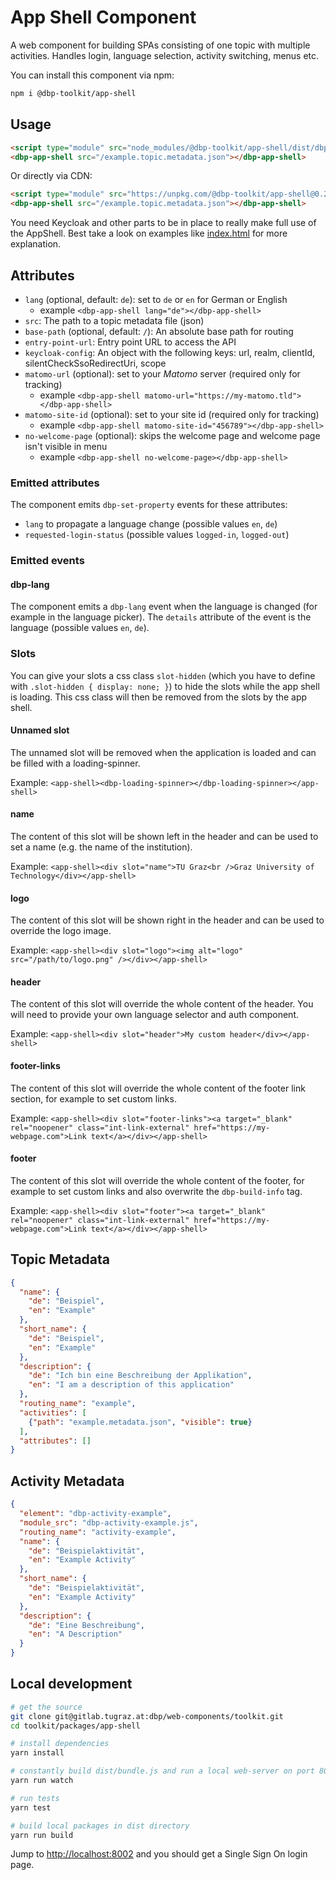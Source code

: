 # App Shell Component

A web component for building SPAs consisting of one topic with multiple
activities. Handles login, language selection, activity switching, menus etc.

You can install this component via npm:

```bash
npm i @dbp-toolkit/app-shell
```

## Usage

```html
<script type="module" src="node_modules/@dbp-toolkit/app-shell/dist/dbp-app-shell.js"></script>
<dbp-app-shell src="/example.topic.metadata.json"></dbp-app-shell>
```

Or directly via CDN:

```html
<script type="module" src="https://unpkg.com/@dbp-toolkit/app-shell@0.2.3/dist/dbp-app-shell.js"></script>
<dbp-app-shell src="/example.topic.metadata.json"></dbp-app-shell>
```

You need Keycloak and other parts to be in place to really make full use of the AppShell.
Best take a look on examples like [index.html](https://gitlab.tugraz.at/dbp/esign/signature/-/blob/master/examples/dbp-signature/index.html)
for more explanation.

## Attributes

- `lang` (optional, default: `de`): set to `de` or `en` for German or English
    - example `<dbp-app-shell lang="de"></dbp-app-shell>`
- `src`: The path to a topic metadata file (json)
- `base-path` (optional, default: `/`): An absolute base path for routing
- `entry-point-url`: Entry point URL to access the API
- `keycloak-config`: An object with the following keys: url, realm, clientId, silentCheckSsoRedirectUri, scope
- `matomo-url` (optional): set to your *Matomo* server (required only for tracking)
    - example `<dbp-app-shell matomo-url="https://my-matomo.tld"></dbp-app-shell>`
- `matomo-site-id` (optional): set to your site id (required only for tracking)
    - example `<dbp-app-shell matomo-site-id="456789"></dbp-app-shell>`
- `no-welcome-page` (optional): skips the welcome page and welcome page isn't visible in menu
    - example `<dbp-app-shell no-welcome-page></dbp-app-shell>`

### Emitted attributes

The component emits `dbp-set-property` events for these attributes:

- `lang` to propagate a language change (possible values `en`, `de`)
- `requested-login-status` (possible values `logged-in`, `logged-out`)

### Emitted events

#### dbp-lang

The component emits a `dbp-lang` event when the language is changed (for example in the language picker).
The `details` attribute of the event is the language (possible values `en`, `de`).

### Slots

You can give your slots a css class `slot-hidden` (which you have to define with `.slot-hidden { display: none; }`) to
hide the slots while the app shell is loading. This css class will then be removed from the slots by the app shell.

#### Unnamed slot

The unnamed slot will be removed when the application is loaded and can be filled with a loading-spinner.

Example: `<app-shell><dbp-loading-spinner></dbp-loading-spinner></app-shell>`

#### name

The content of this slot will be shown left in the header and can be used to set a name (e.g. the name of the institution).

Example: `<app-shell><div slot="name">TU Graz<br />Graz University of Technology</div></app-shell>`

#### logo

The content of this slot will be shown right in the header and can be used to override the logo image.

Example: `<app-shell><div slot="logo"><img alt="logo" src="/path/to/logo.png" /></div></app-shell>`

#### header

The content of this slot will override the whole content of the header.
You will need to provide your own language selector and auth component.

Example: `<app-shell><div slot="header">My custom header</div></app-shell>`

#### footer-links

The content of this slot will override the whole content of the footer link section, for example to set custom links.

Example: `<app-shell><div slot="footer-links"><a target="_blank" rel="noopener" class="int-link-external" href="https://my-webpage.com">Link text</a></div></app-shell>`

#### footer

The content of this slot will override the whole content of the footer, for example to set custom links
and also overwrite the `dbp-build-info` tag.

Example: `<app-shell><div slot="footer"><a target="_blank" rel="noopener" class="int-link-external" href="https://my-webpage.com">Link text</a></div></app-shell>`

## Topic Metadata

```json
{
  "name": {
    "de": "Beispiel",
    "en": "Example"
  },
  "short_name": {
    "de": "Beispiel",
    "en": "Example"
  },
  "description": {
    "de": "Ich bin eine Beschreibung der Applikation",
    "en": "I am a description of this application"
  },
  "routing_name": "example",
  "activities": [
    {"path": "example.metadata.json", "visible": true}
  ],
  "attributes": []
}
```

## Activity Metadata

```json
{
  "element": "dbp-activity-example",
  "module_src": "dbp-activity-example.js",
  "routing_name": "activity-example",
  "name": {
    "de": "Beispielaktivität",
    "en": "Example Activity"
  },
  "short_name": {
    "de": "Beispielaktivität",
    "en": "Example Activity"
  },
  "description": {
    "de": "Eine Beschreibung",
    "en": "A Description"
  }
}
```

## Local development

```bash
# get the source
git clone git@gitlab.tugraz.at:dbp/web-components/toolkit.git
cd toolkit/packages/app-shell

# install dependencies
yarn install

# constantly build dist/bundle.js and run a local web-server on port 8002 
yarn run watch

# run tests
yarn test

# build local packages in dist directory
yarn run build
```

Jump to <http://localhost:8002> and you should get a Single Sign On login page.
